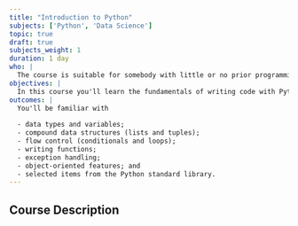 ```yaml
---
title: "Introduction to Python"
subjects: ['Python', 'Data Science']
topic: true
draft: true
subjects_weight: 1
duration: 1 day
who: |
  The course is suitable for somebody with little or no prior programming experience.
objectives: |
  In this course you'll learn the fundamentals of writing code with Python.
outcomes: |
  You'll be familiar with
  
  - data types and variables;
  - compound data structures (lists and tuples);
  - flow control (conditionals and loops);
  - writing functions;
  - exception handling;
  - object-oriented features; and
  - selected items from the Python standard library.
---
```


## Course Description

<!--
Unit 1: List manipulation

Simple values and expressions
Defining functions, using ordinary syntax and lambda syntax
Lists
Built-in functions and subscripting
Nested lists
Functional operators: map and filter
List Comprehensions
Multiple-list operations: map and zip
Functional operators: reduce
Unit 2: Strings and simple I/O

Characters
Strings as lists of characters
Built-in string operations
Input files as lists of strings
Print statement
Reading data from the web
Using the requests package
String-based web scraping (e.g. handling csv files)
Unit 3: Control structures

Statements vs. expressions
For loops
Variables in for loops
if statements
Simple and nested if statements
Conditional expressions in lambda functions
While loops
break and continue
Unit 4: Data Analysis Packages

NumPy
Ndarray
Subscripting and slicing
Operations
Pandas
Data Structure
Data Manipulation
Grouping and Aggregation
-->
